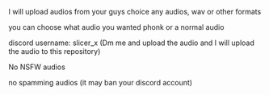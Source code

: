I will upload audios from your guys choice any audios, wav or other formats

you can choose what audio you wanted phonk or a normal audio

discord username: slicer_x (Dm me and upload the audio and I will upload the audio to this repository)

No NSFW audios

no spamming audios (it may ban your discord account)
